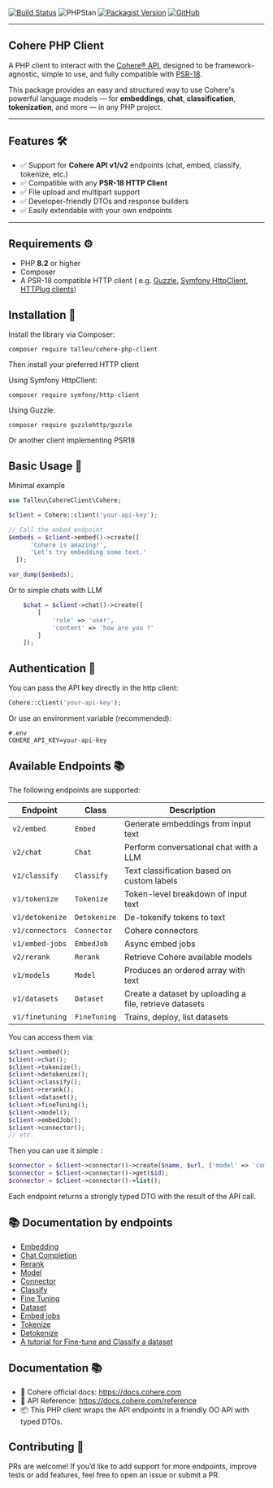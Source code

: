 [![Build Status](https://github.com/clementtalleu/cohere-php-client/actions/workflows/tests.yaml/badge.svg)](https://github.com/clementtalleu/cohere-php-client/actions)
![PHPStan](https://img.shields.io/badge/PHPStan-OK-brightgreen)
[![Packagist Version](https://img.shields.io/packagist/v/talleu/cohere-php-client.svg)](https://packagist.org/packages/talleu/cohere-php-client)
[![GitHub](https://img.shields.io/github/license/clementtalleu/cohere-php-client.svg)](https://github.com/averias/phpredis-json)


---------
## Cohere PHP Client

A PHP client to interact with the [Cohere® API](https://cohere.com/), designed to be framework-agnostic, simple to use,
and fully compatible with [PSR-18](https://www.php-fig.org/psr/psr-18/).

This package provides an easy and structured way to use Cohere's powerful language models — for **embeddings**, **chat**,
**classification**, **tokenization**, and more — in any PHP project.

---

## Features 🛠️

- ✅ Support for **Cohere API v1/v2** endpoints (chat, embed, classify, tokenize, etc.)
- ✅ Compatible with any **PSR-18 HTTP Client**
- ✅ File upload and multipart support
- ✅ Developer-friendly DTOs and response builders
- ✅ Easily extendable with your own endpoints

---

## Requirements ⚙️

- PHP **8.2** or higher
- Composer
- A PSR-18 compatible HTTP client (
  e.g. [Guzzle](https://github.com/guzzle/guzzle), [Symfony HttpClient](https://symfony.com/doc/current/http_client.html), [HTTPlug clients](https://packagist.org/providers/php-http/client-implementation))


## Installation 📝

Install the library via Composer:

```
composer require talleu/cohere-php-client
```

Then install your preferred HTTP client

Using Symfony HttpClient:

```
composer require symfony/http-client
```

Using Guzzle:

```
composer require guzzlehttp/guzzle
```

Or another client implementing PSR18

## Basic Usage 🎯

Minimal example

```php
use Talleu\CohereClient\Cohere;

$client = Cohere::client('your-api-key'); 

// Call the embed endpoint
$embeds = $client->embed()->create([
      'Cohere is amazing!',
      'Let’s try embedding some text.'
  ]);

var_dump($embeds);
```

Or to simple chats with LLM

```php
    $chat = $client->chat()->create([
        [
            'role' => 'user',
            'content' => 'how are you ?'
        ]
    ]);
```

## Authentication 🔐

You can pass the API key directly in the http client:

```php
Cohere::client('your-api-key');
```

Or use an environment variable (recommended):

```dotenv
#.env
COHERE_API_KEY=your-api-key
``` 

## Available Endpoints 📚

The following endpoints are supported:

| Endpoint        | Class        | Description                                             |
|-----------------|--------------|---------------------------------------------------------|
| `v2/embed`      | `Embed`      | Generate embeddings from input text                     |
| `v2/chat`       | `Chat`       | Perform conversational chat with a LLM                  |
| `v1/classify`   | `Classify`   | Text classification based on custom labels              |
| `v1/tokenize`   | `Tokenize`   | Token-level breakdown of input text                     |
| `v1/detokenize` | `Detokenize` | De-tokenify tokens to text                              |
| `v1/connectors` | `Connector`  | Cohere connectors                                       |
| `v1/embed-jobs` | `EmbedJob`   | Async embed jobs                                        |
| `v2/rerank`     | `Rerank`     | Retrieve Cohere available models                        |
| `v1/models`     | `Model`      | Produces an ordered array with text                     |
| `v1/datasets`   | `Dataset`    | Create a dataset by uploading a file, retrieve datasets |
| `v1/finetuning`   | `FineTuning` | Trains, deploy, list datasets                           |

You can access them via:

```php
$client->embed();
$client->chat();
$client->tokenize();
$client->detokenize();
$client->classify();
$client->rerank();
$client->dataset();
$client->fineTuning();
$client->model();
$client->embedJob();
$client->connector();
// etc.
```

Then you can use it simple :

```php
$connector = $client->connector()->create($name, $url, ['model' => 'command-a-03-2025']);
$connector = $client->connector()->get($id);
$connector = $client->connector()->list();
```

Each endpoint returns a strongly typed DTO with the result of the API call.

## 📚 Documentation by endpoints

- [Embedding](docs/embed.md)
- [Chat Completion](docs/chat.md)
- [Rerank](docs/rerank.md)
- [Model](docs/model.md)
- [Connector](docs/connector.md)
- [Classify](docs/classify.md)
- [Fine Tuning](docs/fine-tuning.md)
- [Dataset](docs/dataset.md)
- [Embed jobs](docs/embed-job.md)
- [Tokenize](docs/tokenize.md)
- [Detokenize](docs/detokenize.md)
- [A tutorial for Fine-tune and Classify a dataset](docs/embed-job.md)

## Documentation 📚

- 🧠 Cohere official docs: https://docs.cohere.com
- 📘 API Reference: https://docs.cohere.com/reference
- 📦 This PHP client wraps the API endpoints in a friendly OO API with typed DTOs.

## Contributing 🤝

PRs are welcome! If you’d like to add support for more endpoints, improve tests or add features, feel free to open an
issue or submit a PR.